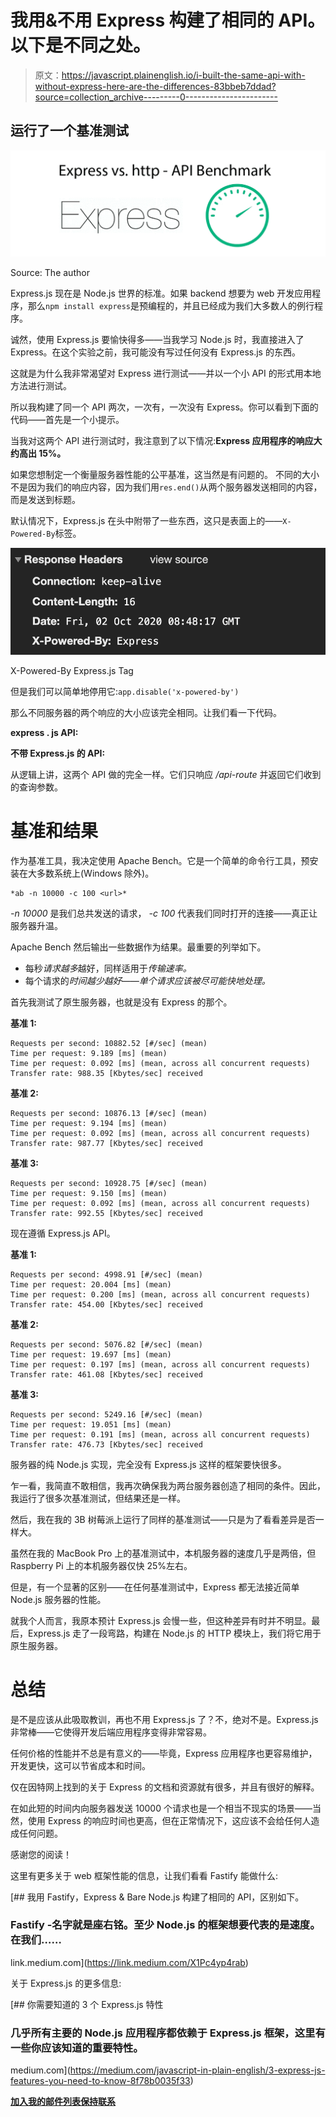 # 我用&不用 Express 构建了相同的 API。以下是不同之处。

> 原文：<https://javascript.plainenglish.io/i-built-the-same-api-with-without-express-here-are-the-differences-83bbeb7ddad?source=collection_archive---------0----------------------->

## 运行了一个基准测试

![](img/a3afa34a770bee6558abd5cd80e0bf20.png)

Source: The author

Express.js 现在是 Node.js 世界的标准。如果 backend 想要为 web 开发应用程序，那么`npm install express`是预编程的，并且已经成为我们大多数人的例行程序。

诚然，使用 Express.js 要愉快得多——当我学习 Node.js 时，我直接进入了 Express。在这个实验之前，我可能没有写过任何没有 Express.js 的东西。

这就是为什么我非常渴望对 Express 进行测试——并以一个小 API 的形式用本地方法进行测试。

所以我构建了同一个 API 两次，一次有，一次没有 Express。你可以看到下面的代码——首先是一个小提示。

当我对这两个 API 进行测试时，我注意到了以下情况:**Express 应用程序的响应大约高出 15%。**

如果您想制定一个衡量服务器性能的公平基准，这当然是有问题的。
不同的大小不是因为我们的响应内容，因为我们用`res.end()`从两个服务器发送相同的内容，而是发送到标题。

默认情况下，Express.js 在头中附带了一些东西，这只是表面上的——`X-Powered-By`标签。

![](img/cfaf8b354fe8fd3bdf000203a8d20153.png)

X-Powered-By Express.js Tag

但是我们可以简单地停用它:`app.disable('x-powered-by')`

那么不同服务器的两个响应的大小应该完全相同。让我们看一下代码。

**express . js API:**

**不带 Express.js 的 API:**

从逻辑上讲，这两个 API 做的完全一样。它们只响应 */api-route* 并返回它们收到的查询参数。

# 基准和结果

作为基准工具，我决定使用 Apache Bench。它是一个简单的命令行工具，预安装在大多数系统上(Windows 除外)。

```
*ab -n 10000 -c 100 <url>*
```

*-n 10000* 是我们总共发送的请求， *-c 100* 代表我们同时打开的连接——真正让服务器升温。

Apache Bench 然后输出一些数据作为结果。最重要的列举如下。

*   每秒*请求越多*越好，同样适用于*传输速率。*
*   每个请求的*时间越少越好——单个请求应该被尽可能快地处理。*

首先我测试了原生服务器，也就是没有 Express 的那个。

**基准 1:**

```
Requests per second: 10882.52 [#/sec] (mean)
Time per request: 9.189 [ms] (mean)
Time per request: 0.092 [ms] (mean, across all concurrent requests)
Transfer rate: 988.35 [Kbytes/sec] received
```

**基准 2:**

```
Requests per second: 10876.13 [#/sec] (mean)
Time per request: 9.194 [ms] (mean)
Time per request: 0.092 [ms] (mean, across all concurrent requests)
Transfer rate: 987.77 [Kbytes/sec] received
```

**基准 3:**

```
Requests per second: 10928.75 [#/sec] (mean)
Time per request: 9.150 [ms] (mean)
Time per request: 0.092 [ms] (mean, across all concurrent requests)
Transfer rate: 992.55 [Kbytes/sec] received
```

现在遵循 Express.js API。

**基准 1:**

```
Requests per second: 4998.91 [#/sec] (mean)
Time per request: 20.004 [ms] (mean)
Time per request: 0.200 [ms] (mean, across all concurrent requests)
Transfer rate: 454.00 [Kbytes/sec] received
```

**基准 2:**

```
Requests per second: 5076.82 [#/sec] (mean)
Time per request: 19.697 [ms] (mean)
Time per request: 0.197 [ms] (mean, across all concurrent requests)
Transfer rate: 461.08 [Kbytes/sec] received
```

**基准 3:**

```
Requests per second: 5249.16 [#/sec] (mean)
Time per request: 19.051 [ms] (mean)
Time per request: 0.191 [ms] (mean, across all concurrent requests)
Transfer rate: 476.73 [Kbytes/sec] received
```

服务器的纯 Node.js 实现，完全没有 Express.js 这样的框架要快很多。

乍一看，我简直不敢相信，我再次确保我为两台服务器创造了相同的条件。因此，我运行了很多次基准测试，但结果还是一样。

然后，我在我的 3B 树莓派上运行了同样的基准测试——只是为了看看差异是否一样大。

虽然在我的 MacBook Pro 上的基准测试中，本机服务器的速度几乎是两倍，但 Raspberry Pi 上的本机服务器仅快 25%左右。

但是，有一个显著的区别——在任何基准测试中，Express 都无法接近简单 Node.js 服务器的性能。

就我个人而言，我原本预计 Express.js 会慢一些，但这种差异有时并不明显。最后，Express.js 走了一段弯路，构建在 Node.js 的 HTTP 模块上，我们将它用于原生服务器。

# 总结

是不是应该从此吸取教训，再也不用 Express.js 了？不，绝对不是。Express.js 非常棒——它使得开发后端应用程序变得非常容易。

任何价格的性能并不总是有意义的——毕竟，Express 应用程序也更容易维护，开发更快，这可以节省成本和时间。

仅在因特网上找到的关于 Express 的文档和资源就有很多，并且有很好的解释。

在如此短的时间内向服务器发送 10000 个请求也是一个相当不现实的场景——当然，使用 Express 的响应时间也更高，但在正常情况下，这应该不会给任何人造成任何问题。

感谢您的阅读！

这里有更多关于 web 框架性能的信息，让我们看看 Fastify 能做什么:

[](https://link.medium.com/X1Pc4yp4rab) [## 我用 Fastify，Express & Bare Node.js 构建了相同的 API，区别如下。

### Fastify -名字就是座右铭。至少 Node.js 的框架想要代表的是速度。在我们……

link.medium.com](https://link.medium.com/X1Pc4yp4rab) 

关于 Express.js 的更多信息:

[](https://medium.com/javascript-in-plain-english/3-express-js-features-you-need-to-know-8f78b0035f33) [## 你需要知道的 3 个 Express.js 特性

### 几乎所有主要的 Node.js 应用程序都依赖于 Express.js 框架，这里有一些你应该知道的重要特性。

medium.com](https://medium.com/javascript-in-plain-english/3-express-js-features-you-need-to-know-8f78b0035f33) 

[**加入我的邮件列表保持联系**](http://eepurl.com/hacY0v)
